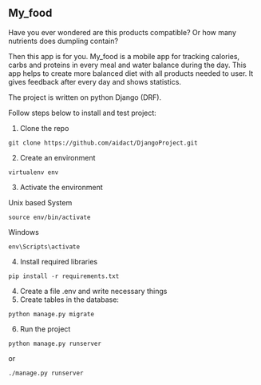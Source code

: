 ## My_food

Have you ever wondered are this products compatible? Or how many nutrients does dumpling contain? 

Then this app is for you. My_food is a mobile app for tracking calories, carbs and proteins in every meal and water balance during the day. This app helps to create more balanced diet with all products needed to user. It gives feedback after every day and shows statistics. 

The project is written on python Django (DRF). 

Follow steps below to install and test project:
1. Clone the repo
```
git clone https://github.com/aidact/DjangoProject.git
```
2. Create an environment
```
virtualenv env
```
3. Activate the environment

Unix based System
```
source env/bin/activate
```
Windows
```
env\Scripts\activate
```
4. Install required libraries
```
pip install -r requirements.txt
```
4. Create a file .env and write necessary things 
5. Create tables in the database:
```
python manage.py migrate
```
6. Run the project
```
python manage.py runserver
```
or 
```
./manage.py runserver
```
